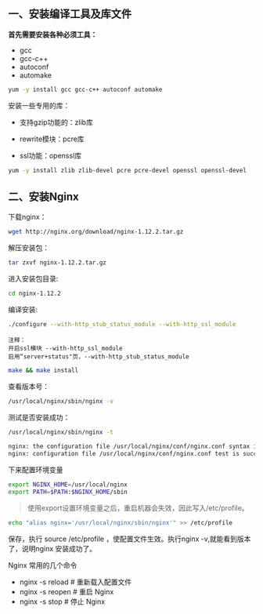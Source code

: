## 一、安装编译工具及库文件

**首先需要安装各种必须工具：**

* gcc
* gcc-c++
* autoconf
* automake

```bash
yum -y install gcc gcc-c++ autoconf automake
```

安装一些专用的库：

* 支持gzip功能的：zlib库

* rewrite模块：pcre库

* ssl功能：openssl库

```bash
yum -y install zlib zlib-devel pcre pcre-devel openssl openssl-devel
```

## 二、安装Nginx

下载nginx：

```bash
wget http://nginx.org/download/nginx-1.12.2.tar.gz
```

解压安装包：
```bash
tar zxvf nginx-1.12.2.tar.gz
```

进入安装包目录:
```bash
cd nginx-1.12.2
```

编译安装:
```bash
./configure --with-http_stub_status_module --with-http_ssl_module
```

```
注释：
开启ssl模块 --with-http_ssl_module
启用“server+status"页，--with-http_stub_status_module
```

```bash
make && make install
```

查看版本号：
```bash
/usr/local/nginx/sbin/nginx -v
```

测试是否安装成功：
```bash
/usr/local/nginx/sbin/nginx -t
 
nginx: the configuration file /usr/local/nginx/conf/nginx.conf syntax is ok
nginx: configuration file /usr/local/nginx/conf/nginx.conf test is successful
```

下来配置环境变量
```bash
export NGINX_HOME=/usr/local/nginx
export PATH=$PATH:$NGINX_HOME/sbin
```
>使用export设置环境变量之后，重启机器会失效，因此写入/etc/profile。

```bash
echo "alias nginx='/usr/local/nginx/sbin/nginx'" >> /etc/profile
```
保存，执行 source /etc/profile ，使配置文件生效。执行nginx -v,就能看到版本了，说明nginx 安装成功了。

Nginx 常用的几个命令

* nginx -s reload            # 重新载入配置文件
* nginx -s reopen            # 重启 Nginx
* nginx -s stop              # 停止 Nginx